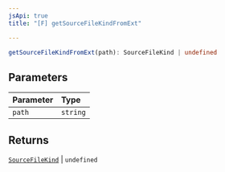 ```yaml
---
jsApi: true
title: "[F] getSourceFileKindFromExt"

---
```

```ts
getSourceFileKindFromExt(path): SourceFileKind | undefined
```

## Parameters

| Parameter | Type |
| :------ | :------ |
| `path` | `string` |

## Returns

[`SourceFileKind`](../type-aliases/SourceFileKind.md) \| `undefined`
